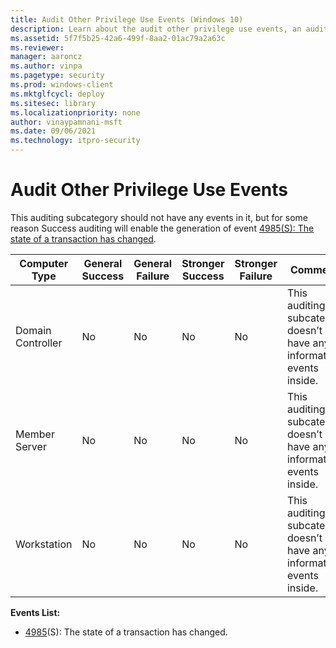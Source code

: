 ```yaml
---
title: Audit Other Privilege Use Events (Windows 10)
description: Learn about the audit other privilege use events, an auditing subcategory that should not have any events in it but enables generation of event 4985(S).
ms.assetid: 5f7f5b25-42a6-499f-8aa2-01ac79a2a63c
ms.reviewer: 
manager: aaroncz
ms.author: vinpa
ms.pagetype: security
ms.prod: windows-client
ms.mktglfcycl: deploy
ms.sitesec: library
ms.localizationpriority: none
author: vinaypamnani-msft
ms.date: 09/06/2021
ms.technology: itpro-security
---
```


# Audit Other Privilege Use Events


This auditing subcategory should not have any events in it, but for some reason Success auditing will enable the generation of event [4985(S): The state of a transaction has changed](/windows/security/threat-protection/auditing/event-4985).

| Computer Type     | General Success | General Failure | Stronger Success | Stronger Failure | Comments                                                              |
|-------------------|-----------------|-----------------|------------------|------------------|-----------------------------------------------------------------------|
| Domain Controller | No              | No              | No               | No               | This auditing subcategory doesn’t have any informative events inside. |
| Member Server     | No              | No              | No               | No               | This auditing subcategory doesn’t have any informative events inside. |
| Workstation       | No              | No              | No               | No               | This auditing subcategory doesn’t have any informative events inside. |

**Events List:**

-   [4985](event-4985.md)(S): The state of a transaction has changed.


